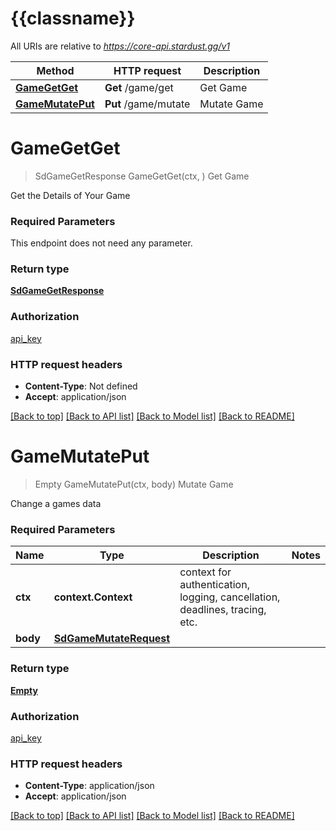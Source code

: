 # {{classname}}

All URIs are relative to *https://core-api.stardust.gg/v1*

Method | HTTP request | Description
------------- | ------------- | -------------
[**GameGetGet**](GameEndpointsApi.md#GameGetGet) | **Get** /game/get | Get Game
[**GameMutatePut**](GameEndpointsApi.md#GameMutatePut) | **Put** /game/mutate | Mutate Game

# **GameGetGet**
> SdGameGetResponse GameGetGet(ctx, )
Get Game

Get the Details of Your Game

### Required Parameters
This endpoint does not need any parameter.

### Return type

[**SdGameGetResponse**](SDGameGetResponse.md)

### Authorization

[api_key](../README.md#api_key)

### HTTP request headers

 - **Content-Type**: Not defined
 - **Accept**: application/json

[[Back to top]](#) [[Back to API list]](../README.md#documentation-for-api-endpoints) [[Back to Model list]](../README.md#documentation-for-models) [[Back to README]](../README.md)

# **GameMutatePut**
> Empty GameMutatePut(ctx, body)
Mutate Game

Change a games data

### Required Parameters

Name | Type | Description  | Notes
------------- | ------------- | ------------- | -------------
 **ctx** | **context.Context** | context for authentication, logging, cancellation, deadlines, tracing, etc.
  **body** | [**SdGameMutateRequest**](SdGameMutateRequest.md)|  | 

### Return type

[**Empty**](Empty.md)

### Authorization

[api_key](../README.md#api_key)

### HTTP request headers

 - **Content-Type**: application/json
 - **Accept**: application/json

[[Back to top]](#) [[Back to API list]](../README.md#documentation-for-api-endpoints) [[Back to Model list]](../README.md#documentation-for-models) [[Back to README]](../README.md)

